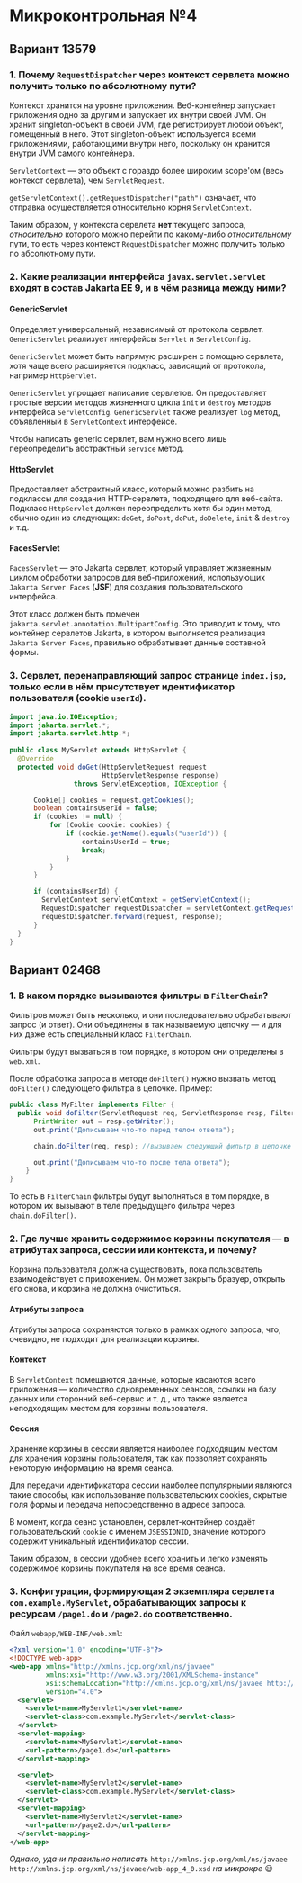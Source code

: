 # Микроконтрольная №4

## Вариант 13579

### 1. Почему `RequestDispatcher` через контекст сервлета можно получить только по абсолютному пути?

Контекст хранится на уровне приложения. Веб-контейнер запускает приложения одно за другим и запускает их внутри своей JVM. Он хранит singleton-объект в своей JVM, где регистрирует любой объект, помещенный в него. Этот singleton-объект используется всеми приложениями, работающими внутри него, поскольку он хранится внутри JVM самого контейнера.

`ServletContext` — это объект с гораздо более широким scope'ом (весь контекст сервлета), чем `ServletRequest`.

`getServletContext().getRequestDispatcher("path")` означает, что отправка осуществляется относительно корня `ServletContext`.

Таким образом, у контекста сервлета **нет** текущего запроса, *относительно* которого можно перейти по какому-либо *относительному* пути, то есть через контекст `RequestDispatcher` можно получить только по абсолютному пути.

### 2. Какие реализации интерфейса `javax.servlet.Servlet` входят в состав Jakarta EE 9, и в чём разница между ними?

#### GenericServlet

Определяет универсальный, независимый от протокола сервлет. `GenericServlet` реализует интерфейсы `Servlet` и `ServletConfig`.

`GenericServlet` может быть напрямую расширен с помощью сервлета, хотя чаще всего расширяется подкласс, зависящий от протокола, например `HttpServlet`.

`GenericServlet` упрощает написание сервлетов. Он предоставляет простые версии методов жизненного цикла `init` и `destroy` методов интерфейса `ServletConfig`. `GenericServlet` также реализует `log` метод, объявленный в `ServletContext` интерфейсе.

Чтобы написать generic сервлет, вам нужно всего лишь переопределить абстрактный `service` метод.
  
#### HttpServlet

Предоставляет абстрактный класс, который можно разбить на подклассы для создания HTTP-сервлета, подходящего для веб-сайта. Подкласс `HttpServlet` должен переопределить хотя бы один метод, обычно один из следующих: `doGet`, `doPost`, `doPut`, `doDelete`, `init` & `destroy` и т.д.

#### FacesServlet

`FacesServlet` — это Jakarta сервлет, который управляет жизненным циклом обработки запросов для веб-приложений, использующих `Jakarta Server Faces` (**JSF**) для создания пользовательского интерфейса.

Этот класс должен быть помечен `jakarta.servlet.annotation.MultipartConfig`. Это приводит к тому, что контейнер сервлетов Jakarta, в котором выполняется реализация `Jakarta Server Faces`, правильно обрабатывает данные составной формы.

### 3. Сервлет, перенаправляющий запрос странице `index.jsp`, только если в нём присутствует идентификатор пользователя (cookie `userId`).

```java
import java.io.IOException;
import jakarta.servlet.*;
import jakarta.servlet.http.*;
  
public class MyServlet extends HttpServlet {
  @Override
  protected void doGet(HttpServletRequest request
                       HttpServletResponse response) 
                throws ServletException, IOException {

      Cookie[] cookies = request.getCookies(); 
      boolean containsUserId = false;
      if (cookies != null) {
          for (Cookie cookie: cookies) {
              if (cookie.getName().equals("userId")) {
                  containsUserId = true;
                  break;
              }
          }
      }

      if (containsUserId) {
        ServletContext servletContext = getServletContext();
        RequestDispatcher requestDispatcher = servletContext.getRequestDispatcher("/index.html");
        requestDispatcher.forward(request, response);
      }
  }
}
```

## Вариант 02468

### 1. В каком порядке вызываются фильтры в `FilterChain`?

Фильтров может быть несколько, и они последовательно обрабатывают запрос (и ответ). Они объединены в так называемую цепочку — и для них даже есть специальный класс `FilterChain`.

Фильтры будут вызваться в том порядке, в котором они определены в `web.xml`.

После обработка запроса в методе `doFilter()` нужно вызвать метод `doFilter()` следующего фильтра в цепочке. Пример:

```java
public class MyFilter implements Filter {
  public void doFilter(ServletRequest req, ServletResponse resp, FilterChain chain) throws Exception {
      PrintWriter out = resp.getWriter();
      out.print("Дописываем что-то перед телом ответа");

      chain.doFilter(req, resp); //вызываем следующий фильтр в цепочке

      out.print("Дописываем что-то после тела ответа");
    }
}
```

То есть в `FilterChain` фильтры будут выполняться в том порядке, в котором их вызывают в теле предыдущего фильтра через `chain.doFilter()`.

### 2. Где лучше хранить содержимое корзины покупателя — в атрибутах запроса, сессии или контекста, и почему?

Корзина пользователя должна существовать, пока пользователь взаимодействует с приложением. Он может закрыть бразуер, открыть его снова, и корзина не должна очиститься.

#### Атрибуты запроса

Атрибуты запроса сохраняются только в рамках одного запроса, что, очевидно, не подходит для реализации корзины.

#### Контекст

В `ServletContext` помещаются данные, которые касаются всего приложения — количество одновременных сеансов, ссылки на базу данных или сторонний веб-сервис и т. д., что также является неподходящим местом для корзины пользователя.

#### Сессия

Хранение корзины в сессии является наиболее подходящим местом для хранения корзины пользователя, так как позволяет сохранять некоторую информацию на время сеанса.

Для передачи идентификатора сессии наиболее популярными являются такие способы, как использование пользовательских cookies, скрытые поля формы и передача непосредственно в адресе запроса. 

В момент, когда сеанс установлен, сервлет-контейнер создаёт пользовательский `cookie` с именем `JSESSIONID`, значение которого содержит уникальный идентификатор сессии.

Таким образом, в сессии удобнее всего хранить и легко изменять содержимое корзины покупателя на все время сеанса.

### 3. Конфигурация, формирующая 2 экземпляра сервлета `com.example.MyServlet`, обрабатывающих запросы к ресурсам `/page1.do` и `/page2.do` соответственно.

Файл `webapp/WEB-INF/web.xml`:

```xml
<?xml version="1.0" encoding="UTF-8"?>
<!DOCTYPE web-app>
<web-app xmlns="http://xmlns.jcp.org/xml/ns/javaee"
         xmlns:xsi="http://www.w3.org/2001/XMLSchema-instance"
         xsi:schemaLocation="http://xmlns.jcp.org/xml/ns/javaee http://xmlns.jcp.org/xml/ns/javaee/web-app_4_0.xsd"
         version="4.0">
  <servlet>
    <servlet-name>MyServlet1</servlet-name>
    <servlet-class>com.example.MyServlet</servlet-class>
  </servlet>
  <servlet-mapping>
    <servlet-name>MyServlet1</servlet-name>
    <url-pattern>/page1.do</url-pattern>
  </servlet-mapping>

  <servlet>
    <servlet-name>MyServlet2</servlet-name>
    <servlet-class>com.example.MyServlet</servlet-class>
  </servlet>
  <servlet-mapping>
    <servlet-name>MyServlet2</servlet-name>
    <url-pattern>/page2.do</url-pattern>
  </servlet-mapping>
</web-app>
```

*Однако, удачи правильно написать* `http://xmlns.jcp.org/xml/ns/javaee http://xmlns.jcp.org/xml/ns/javaee/web-app_4_0.xsd` *на микрокре* 😃
